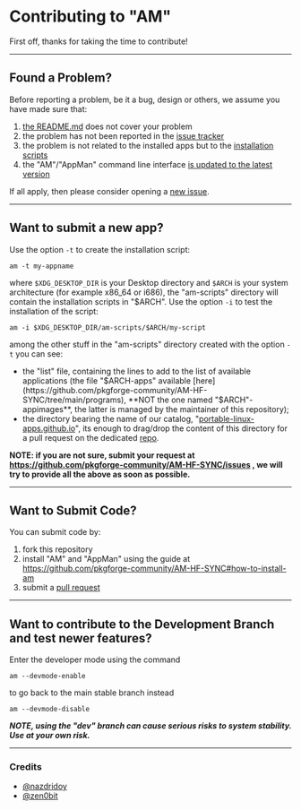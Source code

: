 # Contributing to "AM"
First off, thanks for taking the time to contribute!

-----------------------------------------------

## Found a Problem?
Before reporting a problem, be it a bug, design or others, we assume you have made sure that:
1. [the README.md](https://github.com/pkgforge-community/AM-HF-SYNC/blob/main/README.md) does not cover your problem
2. the problem has not been reported in the [issue tracker](https://github.com/pkgforge-community/AM-HF-SYNC/issues)
3. the problem is not related to the installed apps but to the [installation scripts](https://github.com/pkgforge-community/AM-HF-SYNC/tree/main/programs)
4. the "AM"/"AppMan" command line interface [is updated to the latest version](https://github.com/pkgforge-community/AM-HF-SYNC/releases/latest)

If all apply, then please consider opening a [new issue](https://github.com/pkgforge-community/AM-HF-SYNC/issues).

-----------------------------------------------

## Want to submit a new app?
Use the option `-t` to create the installation script:
```
am -t my-appname
```
where `$XDG_DESKTOP_DIR` is your Desktop directory and `$ARCH` is your system architecture (for example x86_64 or i686), the "am-scripts" directory will contain the installation scripts in "$ARCH". Use the option `-i` to test the installation of the script:
```
am -i $XDG_DESKTOP_DIR/am-scripts/$ARCH/my-script
```
among the other stuff in the "am-scripts" directory created with the option `-t` you can see:
- the "list" file, containing the lines to add to the list of available applications (the file "$ARCH-apps" available [here](https://github.com/pkgforge-community/AM-HF-SYNC/tree/main/programs), **NOT the one named "$ARCH"-appimages**, the latter is managed by the maintainer of this repository);
- the directory bearing the name of our catalog, "[portable-linux-apps.github.io](https://portable-linux-apps.github.io)", its enough to drag/drop the content of this directory for a pull request on the dedicated [repo](https://github.com/Portable-Linux-Apps/Portable-Linux-Apps.github.io).

**NOTE: if you are not sure, submit your request at https://github.com/pkgforge-community/AM-HF-SYNC/issues , we will try to provide all the above as soon as possible.**

-----------------------------------------------

## Want to Submit Code?
You can submit code by:
1. fork this repository
2. install "AM" and "AppMan" using the guide at https://github.com/pkgforge-community/AM-HF-SYNC#how-to-install-am
3. submit a [pull request](https://github.com/pkgforge-community/AM-HF-SYNC/pulls)

-----------------------------------------------

## Want to contribute to the Development Branch and test newer features?
Enter the developer mode using the command
```
am --devmode-enable
```
to go back to the main stable branch instead
```
am --devmode-disable
```
***NOTE, using the "dev" branch can cause serious risks to system stability. Use at your own risk.***

-----------------------------------------------

### Credits
- [@nazdridoy](https://github.com/nazdridoy)
- [@zen0bit](https://github.com/zen0bit)
